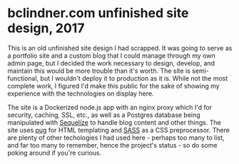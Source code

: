 # bclindner.com unfinished site design, 2017

This is an old unfinished site design I had scrapped. It was going to serve as a portfolio site and a custom blog that I could manage through my own admin page, but I decided the work necessary to design, develop, and maintain this would be more trouble than it's worth. The site is semi-functional, but I wouldn't deploy it to production as it is. While not the most complete work, I figured I'd make this public for the sake of showing my experience with the technologies on display here.

The site is a Dockerized node.js app with an nginx proxy which I'd for security, caching, SSL, etc., as well as a Postgres database being manipulated with [Sequelize](https://github.com/sequelize/sequelize) to handle blog content and other things. The site uses [pug](https://pugjs.org/) for HTML templating and [SASS](https://sass-lang.com/) as a CSS preprocessor. There are plenty of other techologies I had used here - perhaps too many to list, and far too many to remember, hence the project's status - so do some poking around if you're curious.
